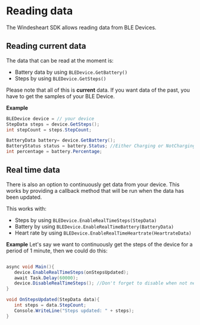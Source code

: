 # Reading data
The Windesheart SDK allows reading data from BLE Devices. 


## Reading current data
The data that can be read at the moment is:

* Battery data by using  `BLEDevice.GetBattery()`
* Steps by using  `BLEDevice.GetSteps()`

Please note that all of this is **current** data. If you want data of the past, you have to get the samples of your BLE Device.

**Example**

```csharp
BLEDevice device = // your device
StepData steps = device.GetSteps();
int stepCount = steps.StepCount;

BatteryData battery= device.GetBattery();
BatteryStatus status = battery.Status; //Either Charging or NotCharging
int percentage = battery.Percentage;
```


## Real time data
There is also an option to continuously get data from your device. This works by providing a callback method that will be run when the data has been updated.

This works with:

 - Steps by using  `BLEDevice.EnableRealTimeSteps(StepData)`
 - Battery by using  `BLEDevice.EnableRealTimeBattery(BatteryData)`
 - Heart rate by using  `BLEDevice.EnableRealTimeHeartrate(HeartrateData)`

**Example**
Let's say we want to continuously get the steps of the device for a period of 1 minute, then we could do this:

```csharp

async void Main(){
   device.EnableRealTimeSteps(onStepsUpdated);
   await Task.Delay(60000);
   device.DisableRealTimeSteps(); //Don't forget to disable when not needed anymore!
}

void OnStepsUpdated(StepData data){
   int steps = data.StepCount;
   Console.WriteLine("Steps updated: " + steps);
}
```

